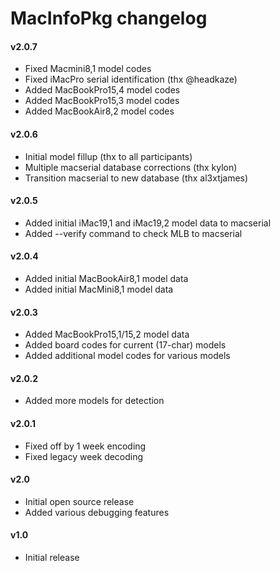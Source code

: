 MacInfoPkg changelog
====================
#### v2.0.7
- Fixed Macmini8,1 model codes
- Fixed iMacPro serial identification (thx @headkaze)
- Added MacBookPro15,4 model codes
- Added MacBookPro15,3 model codes
- Added MacBookAir8,2 model codes

#### v2.0.6
- Initial model fillup (thx to all participants)
- Multiple macserial database corrections (thx kylon)
- Transition macserial to new database (thx al3xtjames)

#### v2.0.5
- Added initial iMac19,1 and iMac19,2 model data to macserial
- Added --verify command to check MLB to macserial

#### v2.0.4
- Added initial MacBookAir8,1 model data
- Added initial MacMini8,1 model data

#### v2.0.3
- Added MacBookPro15,1/15,2 model data
- Added board codes for current (17-char) models
- Added additional model codes for various models

#### v2.0.2
- Added more models for detection

#### v2.0.1
- Fixed off by 1 week encoding
- Fixed legacy week decoding

#### v2.0
- Initial open source release
- Added various debugging features

#### v1.0
- Initial release
